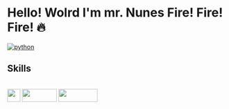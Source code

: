 # Hello! Wolrd I'm mr. Nunes Fire! Fire! Fire! 🔥

[![python](https://img.shields.io/badge/Python-3776AB?style=for-the-badge&logo=python&logoColor=white)](https://github.com/manopico2024/PROJETOS)

## Skills

<div style="display: inline_block"><br>
<img aling="center" height="30" width="30" src="https://img.shields.io/badge/C%23-239120?style=for-the-badge&logo=c-sharp&logoColor=white">
<img aling="center" height="30" width="80" src="https://img.shields.io/badge/Python-3776AB?style=for-the-badge&logo=python&logoColor= white">
<img aling="center" height="30" width="90" src="https://img.shields.io/badge/Windows-0078D6?style=for-the-badge&logo=windows&logoColor=white">

</div>

